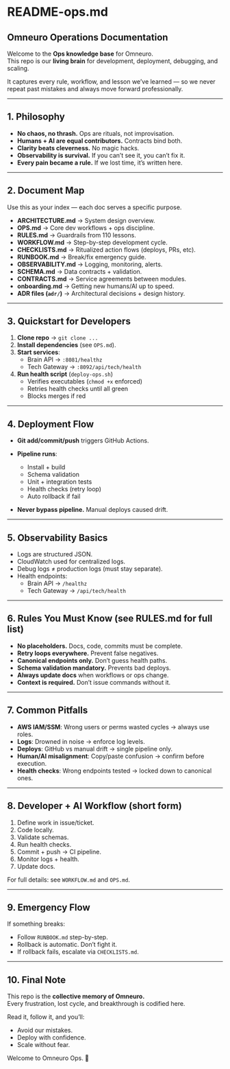 # README-ops.md

## Omneuro Operations Documentation

Welcome to the **Ops knowledge base** for Omneuro.  
This repo is our **living brain** for development, deployment, debugging, and scaling.  

It captures every rule, workflow, and lesson we’ve learned — so we never repeat past mistakes and always move forward professionally.

---

## 1. Philosophy

- **No chaos, no thrash.** Ops are rituals, not improvisation.  
- **Humans + AI are equal contributors.** Contracts bind both.  
- **Clarity beats cleverness.** No magic hacks.  
- **Observability is survival.** If you can’t see it, you can’t fix it.  
- **Every pain became a rule.** If we lost time, it’s written here.  

---

## 2. Document Map

Use this as your index — each doc serves a specific purpose.

- **ARCHITECTURE.md** → System design overview.  
- **OPS.md** → Core dev workflows + ops discipline.  
- **RULES.md** → Guardrails from 110 lessons.  
- **WORKFLOW.md** → Step-by-step development cycle.  
- **CHECKLISTS.md** → Ritualized action flows (deploys, PRs, etc).  
- **RUNBOOK.md** → Break/fix emergency guide.  
- **OBSERVABILITY.md** → Logging, monitoring, alerts.  
- **SCHEMA.md** → Data contracts + validation.  
- **CONTRACTS.md** → Service agreements between modules.  
- **onboarding.md** → Getting new humans/AI up to speed.  
- **ADR files (`adr/`)** → Architectural decisions + design history.  

---

## 3. Quickstart for Developers

1. **Clone repo** → `git clone ...`  
2. **Install dependencies** (see `OPS.md`).  
3. **Start services**:  
   - Brain API → `:8081/healthz`  
   - Tech Gateway → `:8092/api/tech/health`  
4. **Run health script** (`deploy-ops.sh`)  
   - Verifies executables (`chmod +x` enforced)  
   - Retries health checks until all green  
   - Blocks merges if red  

---

## 4. Deployment Flow

- **Git add/commit/push** triggers GitHub Actions.  
- **Pipeline runs**:  
  - Install + build  
  - Schema validation  
  - Unit + integration tests  
  - Health checks (retry loop)  
  - Auto rollback if fail  

- **Never bypass pipeline.** Manual deploys caused drift.  

---

## 5. Observability Basics

- Logs are structured JSON.  
- CloudWatch used for centralized logs.  
- Debug logs ≠ production logs (must stay separate).  
- Health endpoints:  
  - Brain API → `/healthz`  
  - Tech Gateway → `/api/tech/health`  

---

## 6. Rules You Must Know (see RULES.md for full list)

- **No placeholders.** Docs, code, commits must be complete.  
- **Retry loops everywhere.** Prevent false negatives.  
- **Canonical endpoints only.** Don’t guess health paths.  
- **Schema validation mandatory.** Prevents bad deploys.  
- **Always update docs** when workflows or ops change.  
- **Context is required.** Don’t issue commands without it.  

---

## 7. Common Pitfalls

- **AWS IAM/SSM**: Wrong users or perms wasted cycles → always use roles.  
- **Logs**: Drowned in noise → enforce log levels.  
- **Deploys**: GitHub vs manual drift → single pipeline only.  
- **Human/AI misalignment**: Copy/paste confusion → confirm before execution.  
- **Health checks**: Wrong endpoints tested → locked down to canonical ones.  

---

## 8. Developer + AI Workflow (short form)

1. Define work in issue/ticket.  
2. Code locally.  
3. Validate schemas.  
4. Run health checks.  
5. Commit + push → CI pipeline.  
6. Monitor logs + health.  
7. Update docs.  

For full details: see `WORKFLOW.md` and `OPS.md`.  

---

## 9. Emergency Flow

If something breaks:  
- Follow `RUNBOOK.md` step-by-step.  
- Rollback is automatic. Don’t fight it.  
- If rollback fails, escalate via `CHECKLISTS.md`.  

---

## 10. Final Note

This repo is the **collective memory of Omneuro.**  
Every frustration, lost cycle, and breakthrough is codified here.  

Read it, follow it, and you’ll:  
- Avoid our mistakes.  
- Deploy with confidence.  
- Scale without fear.  

Welcome to Omneuro Ops. 🚀